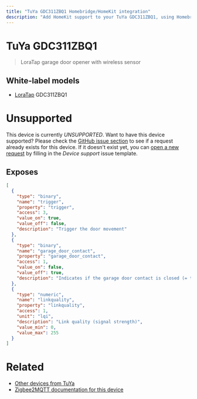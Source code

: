 ```yaml
---
title: "TuYa GDC311ZBQ1 Homebridge/HomeKit integration"
description: "Add HomeKit support to your TuYa GDC311ZBQ1, using Homebridge, Zigbee2MQTT and homebridge-z2m."
---
```

<!---
This file has been GENERATED using src/docgen/docgen.ts
DO NOT EDIT THIS FILE MANUALLY!
-->
# TuYa GDC311ZBQ1
> LoraTap garage door opener with wireless sensor


## White-label models
* [LoraTap](../index.md#loratap) GDC311ZBQ1

# Unsupported

This device is currently *UNSUPPORTED*.
Want to have this device supported? Please check the [GitHub issue section](https://github.com/itavero/homebridge-z2m/issues?q=GDC311ZBQ1) to see if a request already exists for this device.
If it doesn't exist yet, you can [open a new request](https://github.com/itavero/homebridge-z2m/issues/new?assignees=&labels=enhancement&template=device_support.md&title=%5BDevice%5D+TuYa+GDC311ZBQ1) by filling in the _Device support_ issue template.

## Exposes

```json
[
  {
    "type": "binary",
    "name": "trigger",
    "property": "trigger",
    "access": 3,
    "value_on": true,
    "value_off": false,
    "description": "Trigger the door movement"
  },
  {
    "type": "binary",
    "name": "garage_door_contact",
    "property": "garage_door_contact",
    "access": 1,
    "value_on": false,
    "value_off": true,
    "description": "Indicates if the garage door contact is closed (= true) or open (= false)"
  },
  {
    "type": "numeric",
    "name": "linkquality",
    "property": "linkquality",
    "access": 1,
    "unit": "lqi",
    "description": "Link quality (signal strength)",
    "value_min": 0,
    "value_max": 255
  }
]
```

# Related
* [Other devices from TuYa](../index.md#tuya)
* [Zigbee2MQTT documentation for this device](https://www.zigbee2mqtt.io/devices/GDC311ZBQ1.html)
